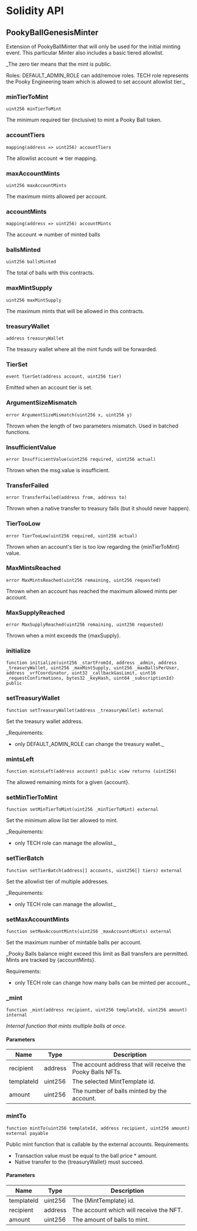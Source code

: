 # Solidity API

## PookyBallGenesisMinter

Extension of PookyBallMinter that will only be used for the initial minting event.
This particular Minter also includes a basic tiered allowlist.

_The zero tier means that the mint is public.

Roles:
  DEFAULT_ADMIN_ROLE can add/remove roles.
  TECH role represents the Pooky Engineering team which is allowed to set account allowlist tier._

### minTierToMint

```solidity
uint256 minTierToMint
```

The minimum required tier (inclusive) to mint a Pooky Ball token.

### accountTiers

```solidity
mapping(address => uint256) accountTiers
```

The allowlist account => tier mapping.

### maxAccountMints

```solidity
uint256 maxAccountMints
```

The maximum mints allowed per account.

### accountMints

```solidity
mapping(address => uint256) accountMints
```

The account => number of minted balls

### ballsMinted

```solidity
uint256 ballsMinted
```

The total of balls with this contracts.

### maxMintSupply

```solidity
uint256 maxMintSupply
```

The maximum mints that will be allowed in this contracts.

### treasuryWallet

```solidity
address treasuryWallet
```

The treasury wallet where all the mint funds will be forwarded.

### TierSet

```solidity
event TierSet(address account, uint256 tier)
```

Emitted when an account tier is set.

### ArgumentSizeMismatch

```solidity
error ArgumentSizeMismatch(uint256 x, uint256 y)
```

Thrown when the length of two parameters mismatch. Used in batched functions.

### InsufficientValue

```solidity
error InsufficientValue(uint256 required, uint256 actual)
```

Thrown when the msg.value is insufficient.

### TransferFailed

```solidity
error TransferFailed(address from, address to)
```

Thrown when a native transfer to treasury fails (but it should never happen).

### TierTooLow

```solidity
error TierTooLow(uint256 required, uint256 actual)
```

Thrown when an account's tier is too low regarding the {minTierToMint} value.

### MaxMintsReached

```solidity
error MaxMintsReached(uint256 remaining, uint256 requested)
```

Thrown when an account has reached the maximum allowed mints per account.

### MaxSupplyReached

```solidity
error MaxSupplyReached(uint256 remaining, uint256 requested)
```

Thrown when a mint exceeds the {maxSupply}.

### initialize

```solidity
function initialize(uint256 _startFromId, address _admin, address _treasuryWallet, uint256 _maxMintSupply, uint256 _maxBallsPerUser, address _vrfCoordinator, uint32 _callbackGasLimit, uint16 _requestConfirmations, bytes32 _keyHash, uint64 _subscriptionId) public
```

### setTreasuryWallet

```solidity
function setTreasuryWallet(address _treasuryWallet) external
```

Set the treasury wallet address.

_Requirements:
- only DEFAULT_ADMIN_ROLE can change the treasury wallet._

### mintsLeft

```solidity
function mintsLeft(address account) public view returns (uint256)
```

The allowed remaining mints for a given {account}.

### setMinTierToMint

```solidity
function setMinTierToMint(uint256 _minTierToMint) external
```

Set the minimum allow list tier allowed to mint.

_Requirements:
- only TECH role can manage the allowlist._

### setTierBatch

```solidity
function setTierBatch(address[] accounts, uint256[] tiers) external
```

Set the allowlist tier of multiple addresses.

_Requirements:
- only TECH role can manage the allowlist._

### setMaxAccountMints

```solidity
function setMaxAccountMints(uint256 _maxAccountsMints) external
```

Set the maximum number of mintable balls per account.

_Pooky Balls balance might exceed this limit as Ball transfers are permitted.
Mints are tracked by {accountMints}.

Requirements:
- only TECH role can change how many balls can be minted per account._

### _mint

```solidity
function _mint(address recipient, uint256 templateId, uint256 amount) internal
```

_Internal function that mints multiple balls at once._

#### Parameters

| Name | Type | Description |
| ---- | ---- | ----------- |
| recipient | address | The account address that will receive the Pooky Balls NFTs. |
| templateId | uint256 | The selected MintTemplate id. |
| amount | uint256 | The number of balls minted by the account. |

### mintTo

```solidity
function mintTo(uint256 templateId, address recipient, uint256 amount) external payable
```

Public mint function that is callable by the external accounts.
Requirements:
- Transaction value must be equal to the ball price * amount.
- Native transfer to the {treasuryWallet} must succeed.

#### Parameters

| Name | Type | Description |
| ---- | ---- | ----------- |
| templateId | uint256 | The {MintTemplate} id. |
| recipient | address | The account which will receive the NFT. |
| amount | uint256 | The amount of balls to mint. |

